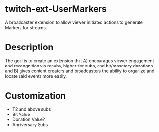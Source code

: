 # twitch-ext-UserMarkers
A broadcaster extension to allow viewer initiated actions to generate Markers for streams.

# Description
The goal is to create an extension that A) encourages viewer engagement and recongnition via resubs, higher tier subs, and bit/monetary donations and B) gives content creators and broadcasters the ability to organize and locate said events more easily.

# Customization
+ T2 and above subs
+ Bit Value
+ Donation Value?
+ Anniversary Subs
